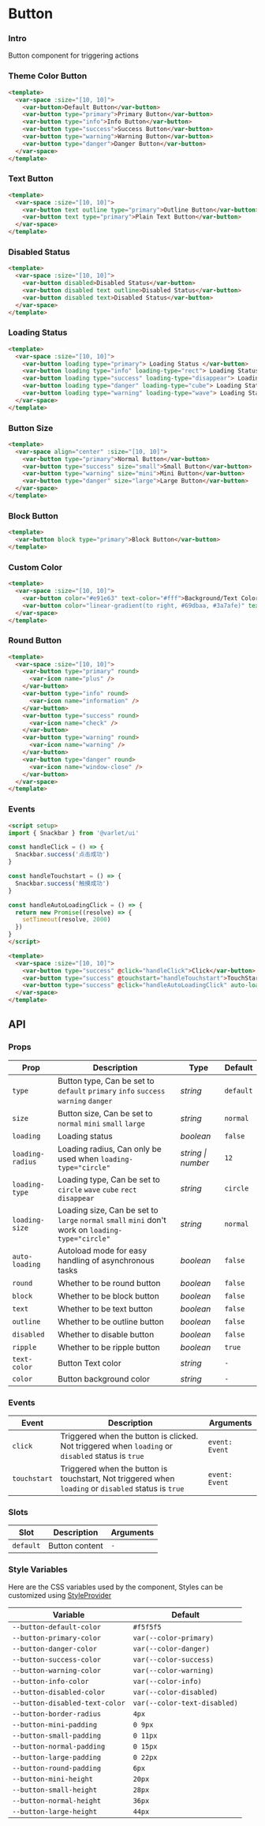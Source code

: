 # Button

### Intro

Button component for triggering actions

### Theme Color Button

```html
<template>
  <var-space :size="[10, 10]">
    <var-button>Default Button</var-button>
    <var-button type="primary">Primary Button</var-button>
    <var-button type="info">Info Button</var-button>
    <var-button type="success">Success Button</var-button>
    <var-button type="warning">Warning Button</var-button>
    <var-button type="danger">Danger Button</var-button>
  </var-space>
</template>
```

### Text Button

```html
<template>
  <var-space :size="[10, 10]">
    <var-button text outline type="primary">Outline Button</var-button>
    <var-button text type="primary">Plain Text Button</var-button>
  </var-space>
</template>
```

### Disabled Status

```html
<template>
  <var-space :size="[10, 10]">
    <var-button disabled>Disabled Status</var-button>
    <var-button disabled text outline>Disabled Status</var-button>
    <var-button disabled text>Disabled Status</var-button>
  </var-space>
</template>
```

### Loading Status

```html
<template>
  <var-space :size="[10, 10]">
    <var-button loading type="primary"> Loading Status </var-button>
    <var-button loading type="info" loading-type="rect"> Loading Status </var-button>
    <var-button loading type="success" loading-type="disappear"> Loading Status </var-button>
    <var-button loading type="danger" loading-type="cube"> Loading Status </var-button>
    <var-button loading type="warning" loading-type="wave"> Loading Status </var-button>
  </var-space>
</template>
```

### Button Size

```html
<template>
  <var-space align="center" :size="[10, 10]">
    <var-button type="primary">Normal Button</var-button>
    <var-button type="success" size="small">Small Button</var-button>
    <var-button type="warning" size="mini">Mini Button</var-button>
    <var-button type="danger" size="large">Large Button</var-button>
  </var-space>
</template>
```

### Block Button

```html
<template>
  <var-button block type="primary">Block Button</var-button>
</template>
```

### Custom Color

```html
<template>
  <var-space :size="[10, 10]">
    <var-button color="#e91e63" text-color="#fff">Background/Text Color</var-button>
    <var-button color="linear-gradient(to right, #69dbaa, #3a7afe)" text-color="#fff"> Linear Gradient Color </var-button>
  </var-space>
</template>
```

### Round Button

```html
<template>
  <var-space :size="[10, 10]">
    <var-button type="primary" round>
      <var-icon name="plus" />
    </var-button>
    <var-button type="info" round>
      <var-icon name="information" />
    </var-button>
    <var-button type="success" round>
      <var-icon name="check" />
    </var-button>
    <var-button type="warning" round>
      <var-icon name="warning" />
    </var-button>
    <var-button type="danger" round>
      <var-icon name="window-close" />
    </var-button>
  </var-space>
</template>
```

### Events

```html
<script setup>
import { Snackbar } from '@varlet/ui'

const handleClick = () => {
  Snackbar.success('点击成功')
}

const handleTouchstart = () => {
  Snackbar.success('触摸成功')
}

const handleAutoLoadingClick = () => {
  return new Promise((resolve) => {
    setTimeout(resolve, 2000)
  })
}
</script>

<template>
  <var-space :size="[10, 10]">
    <var-button type="success" @click="handleClick">Click</var-button>
    <var-button type="success" @touchstart="handleTouchstart">TouchStart</var-button>
    <var-button type="success" @click="handleAutoLoadingClick" auto-loading>AutoLoading</var-button>
  </var-space>
</template>
```

## API

### Props

| Prop             | Description                                                                                   | Type      | Default   |
|------------------|-----------------------------------------------------------------------------------------------|-----------|-----------|
| `type`           | Button type, Can be set to `default` `primary` `info` `success` `warning` `danger`            | _string_  | `default` |
| `size`           | Button size, Can be set to `normal` `mini` `small` `large`                                    | _string_  | `normal`  |
| `loading`        | Loading status                                                                                | _boolean_ | `false`   |
| `loading-radius` | Loading radius, Can only be used when `loading-type="circle"`                                 | _string  \| number_   | `12`      |
| `loading-type`   | Loading type, Can be set to `circle` `wave` `cube` `rect` `disappear`                         | _string_  | `circle`  |
| `loading-size`   | Loading size, Can be set to `large` `normal` `small` `mini` don't work on `loading-type="circle"` | _string_  | `normal`  |
| `auto-loading`   | Autoload mode for easy handling of asynchronous tasks                                                                               | _boolean_ | `false`   |
| `round`          | Whether to be round button                                                                    | _boolean_ | `false`   |
| `block`          | Whether to be block button                                                                    | _boolean_ | `false`   |
| `text`           | Whether to be text button                                                                     | _boolean_ | `false`   |
| `outline`        | Whether to be outline button                                                                  | _boolean_ | `false`   |
| `disabled`       | Whether to disable button                                                                     | _boolean_ | `false`   |
| `ripple`         | Whether to be ripple button                                                                   | _boolean_ | `true`    |
| `text-color`     | Button Text color                                                                             | _string_  | `-`       |
| `color`          | Button background color                                                                       | _string_  | `-`       |

### Events

| Event        | Description                                                                                          | Arguments      |
| ------------ | ---------------------------------------------------------------------------------------------------- | -------------- |
| `click`      | Triggered when the button is clicked. Not triggered when `loading` or `disabled` status is `true`    | `event: Event` |
| `touchstart` | Triggered when the button is touchstart, Not triggered when `loading` or `disabled` status is `true` | `event: Event` |

### Slots

| Slot      | Description    | Arguments |
| --------- | -------------- | --------- |
| `default` | Button content | `-`       |

### Style Variables

Here are the CSS variables used by the component, Styles can be customized using [StyleProvider](#/en-US/style-provider)

| Variable                       | Default                      |
| ------------------------------ | ---------------------------- |
| `--button-default-color`       | `#f5f5f5`                    |
| `--button-primary-color`       | `var(--color-primary)`       |
| `--button-danger-color`        | `var(--color-danger)`        |
| `--button-success-color`       | `var(--color-success)`       |
| `--button-warning-color`       | `var(--color-warning)`       |
| `--button-info-color`          | `var(--color-info)`          |
| `--button-disabled-color`      | `var(--color-disabled)`      |
| `--button-disabled-text-color` | `var(--color-text-disabled)` |
| `--button-border-radius`       | `4px`                        |
| `--button-mini-padding`        | `0 9px`                      |
| `--button-small-padding`       | `0 11px`                     |
| `--button-normal-padding`      | `0 15px`                     |
| `--button-large-padding`       | `0 22px`                     |
| `--button-round-padding`       | `6px`                        |
| `--button-mini-height`         | `20px`                       |
| `--button-small-height`        | `28px`                       |
| `--button-normal-height`       | `36px`                       |
| `--button-large-height`        | `44px`                       |
